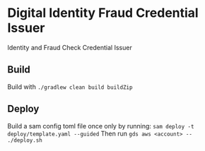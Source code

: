 # Digital Identity Fraud Credential Issuer

Identity and Fraud Check Credential Issuer

## Build

Build with `./gradlew clean build buildZip`

## Deploy

Build a sam config toml file once only by running:
`sam deploy -t deploy/template.yaml --guided`
Then run `gds aws <account> -- ./deploy.sh`
